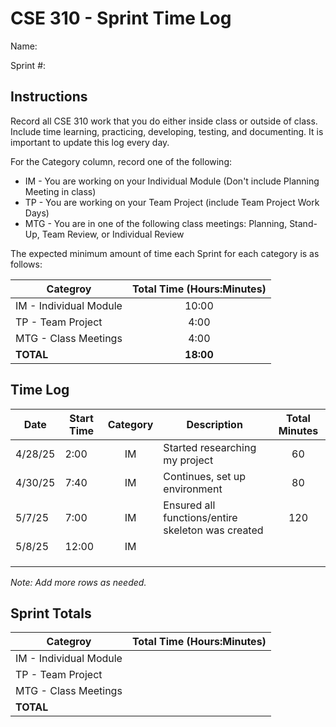 # CSE 310 - Sprint Time Log

Name:

Sprint #:

## Instructions

Record all CSE 310 work that you do either inside class or outside of class.  Include time learning, practicing, developing, testing, and documenting.  It is important to update this log every day.

For the Category column, record one of the following:
* IM - You are working on your Individual Module (Don't include Planning Meeting in class)
* TP - You are working on your Team Project (include Team Project Work Days)
* MTG - You are in one of the following class meetings: Planning, Stand-Up, Team Review, or Individual Review

The expected minimum amount of time each Sprint for each category is as follows:

|Categroy                       |Total Time (Hours:Minutes)|
|-------------------------------|:------------------------:|
|IM - Individual Module         |          10:00           |
|TP - Team Project              |           4:00           |
|MTG - Class Meetings           |           4:00           |
|**TOTAL**                      |        **18:00**         |

## Time Log

| Date    | Start Time | Category | Description                                       | Total Minutes |
|---------|------------|:--------:|---------------------------------------------------|:-------------:|
| 4/28/25 | 2:00       |    IM    | Started researching my project                    |      60       |
| 4/30/25 | 7:40       |    IM    | Continues, set up environment                     |      80       |
| 5/7/25  | 7:00       |    IM    | Ensured all functions/entire skeleton was created |      120      |
| 5/8/25  | 12:00      |    IM    |                                                   |               |
|         |            |          |                                                   |               |
|         |            |          |                                                   |               |
|         |            |          |                                                   |               |
_Note: Add more rows as needed._

## Sprint Totals

|Categroy                       |Total Time (Hours:Minutes)|
|-------------------------------|:------------------------:|
|IM - Individual Module         |                          |
|TP - Team Project              |                          |
|MTG - Class Meetings           |                          |
|**TOTAL**                      |                          |
